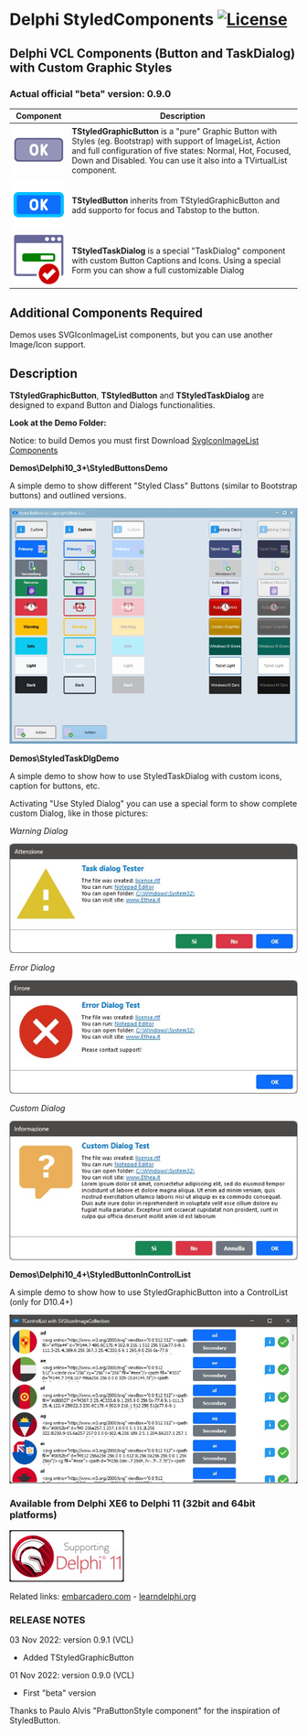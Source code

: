 ﻿# Delphi StyledComponents [![License](https://img.shields.io/badge/License-Apache%202.0-yellowgreen.svg)](https://opensource.org/licenses/Apache-2.0)

## Delphi VCL Components (Button and TaskDialog) with Custom Graphic Styles

### Actual official "beta" version: 0.9.0

| Component | Description |
| - | - |
| ![OK_BUTTON_GRAPH_128.png](./Images/OK_GRAPH_BUTTON_128.png) | **TStyledGraphicButton** is a "pure" Graphic Button with Styles (eg. Bootstrap) with support of ImageList, Action and full configuration of five states: Normal, Hot, Focused, Down and Disabled. You can use it also into a TVirtualList component.|
| ![OK_BUTTON_128.png](./Images/OK_BUTTON_128.png) | **TStyledButton** inherits from TStyledGraphicButton and add supporto for focus and Tabstop to the button.|
| ![StyledTaskDialog_128.png](./Images/StyledTaskDialog_128.png) | **TStyledTaskDialog** is a special "TaskDialog" component with custom Button Captions and Icons. Using a special Form you can show a full customizable Dialog |

## Additional Components Required ##

Demos uses SVGIconImageList components, but you can use another Image/Icon support.

## Description ##

**TStyledGraphicButton**, **TStyledButton** and **TStyledTaskDialog** are designed to expand Button and Dialogs functionalities.

**Look at the Demo Folder:**

Notice: to build Demos you must first Download [SvgIconImageList Components](https://github.com/EtheaDev/SVGIconImageList)

**Demos\Delphi10_3+\StyledButtonsDemo**

A simple demo to show different "Styled Class" Buttons (similar to Bootstrap buttons) and outlined versions.

![StyledButtonDemo.jpg](./Images/StyledButtonDemo.jpg)

**Demos\StyledTaskDlgDemo**

A simple demo to show how to use StyledTaskDialog with custom icons, caption for buttons, etc.

Activating "Use Styled Dialog" you can use a special form to show complete custom Dialog, like in those pictures:

*Warning Dialog*

![StyledButtonDemo.jpg](./Images/WarningDialog.jpg)

*Error Dialog*

![StyledButtonDemo.jpg](./Images/ErrorDialog.jpg)

*Custom Dialog*

![StyledButtonDemo.jpg](./Images/CustomDialog.jpg)

**Demos\Delphi10_4+\StyledButtonInControlList**

A simple demo to show how to use StyledGraphicButton into a ControlList (only for D10.4+)

![StyledButtonInControlListDemo.jpg](./Images/StyledButtonInControlListDemo.jpg)


### Available from Delphi XE6 to Delphi 11 (32bit and 64bit platforms)

![Delphi 11 Alexandria Support](./Images/SupportingDelphi.jpg)

Related links: [embarcadero.com](https://www.embarcadero.com) - [learndelphi.org](https://learndelphi.org)

### RELEASE NOTES

03 Nov 2022: version 0.9.1 (VCL)
- Added TStyledGraphicButton

01 Nov 2022: version 0.9.0 (VCL)
- First "beta" version

Thanks to Paulo Alvis "PraButtonStyle component" for the inspiration of StyledButton.